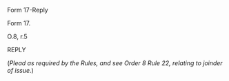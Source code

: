 Form 17-Reply

Form 17.

O.8, r.5

REPLY

(*Plead as required by the Rules, and see Order 8 Rule 22, relating to
joinder of issue*.)


